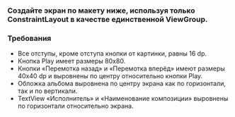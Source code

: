 ### Создайте экран по макету ниже, используя только ConstraintLayout в качестве единственной ViewGroup.  


### Требования
* Все отступы, кроме отступа кнопки от картинки, равны 16 dp.
* Кнопка Play имеет размеры 80х80.
* Кнопки «Перемотка назад» и «Перемотка вперёд» имеют размеры 40х40 dp и выровнены по центру относительно кнопки Play.
* Обложка альбома выровнена по центру экрана как по горизонтали, так и по вертикали.
* TextView «Исполнитель» и «Наименование композиции» выровнены по горизонтали относительно экрана.
